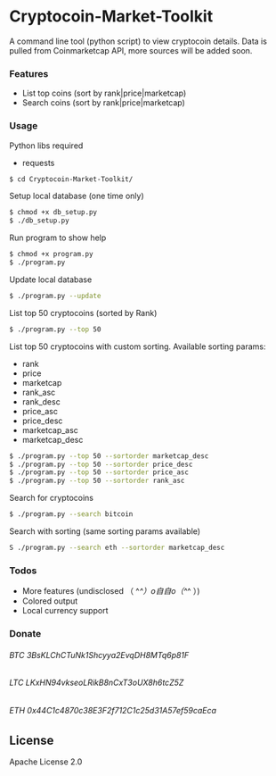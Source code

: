 # Cryptocoin-Market-Toolkit

A command line tool (python script) to view cryptocoin details. Data is pulled from Coinmarketcap API, more sources will be added soon.

### Features
  - List top coins (sort by rank|price|marketcap)
  - Search coins (sort by rank|price|marketcap)

### Usage
Python libs required
* requests
```sh
$ cd Cryptocoin-Market-Toolkit/
```
Setup local database (one time only)
```sh
$ chmod +x db_setup.py
$ ./db_setup.py
```

Run program to show help
```sh
$ chmod +x program.py
$ ./program.py
```

Update local database 
```sh
$ ./program.py --update
```

List top 50 cryptocoins (sorted by Rank)
```sh
$ ./program.py --top 50
```

List top 50 cryptocoins with custom sorting.
Available sorting params:
* rank
* price
* marketcap
* rank_asc
* rank_desc
* price_asc
* price_desc
* marketcap_asc
* marketcap_desc

```sh
$ ./program.py --top 50 --sortorder marketcap_desc
$ ./program.py --top 50 --sortorder price_desc
$ ./program.py --top 50 --sortorder price_asc
$ ./program.py --top 50 --sortorder rank_asc
```

Search for cryptocoins
```sh
$ ./program.py --search bitcoin
```
Search with sorting (same sorting params available)
```sh
S ./program.py --search eth --sortorder marketcap_desc
```

### Todos

 - More features (undisclosed （ ^_^）o自自o（^_^ ）)
 - Colored output
 - Local currency support

### Donate

###### BTC 3BsKLChCTuNk1Shcyya2EvqDH8MTq6p81F
###### LTC LKxHN94vkseoLRikB8nCxT3oUX8h6tcZ5Z
###### ETH 0x44C1c4870c38E3F2f712C1c25d31A57ef59caEca 

License
----
Apache License 2.0